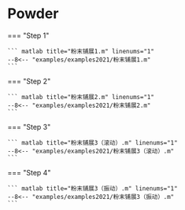 # Powder

=== "Step 1"

    ``` matlab title="粉末铺展1.m" linenums="1"
    --8<-- "examples/examples2021/粉末铺展1.m"
    ```

=== "Step 2"

    ``` matlab title="粉末铺展2.m" linenums="1"
    --8<-- "examples/examples2021/粉末铺展2.m"
    ```

=== "Step 3"

    ``` matlab title="粉末铺展3（滚动）.m" linenums="1"
    --8<-- "examples/examples2021/粉末铺展3（滚动）.m"
    ```

=== "Step 4"

    ``` matlab title="粉末铺展3（振动）.m" linenums="1"
    --8<-- "examples/examples2021/粉末铺展3（振动）.m"
    ```

